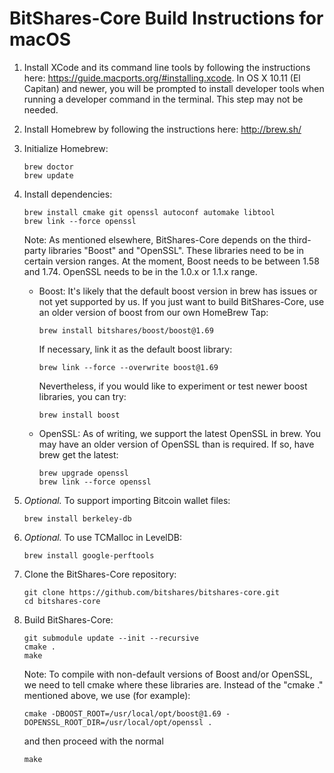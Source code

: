 BitShares-Core Build Instructions for macOS
===========================================

1. Install XCode and its command line tools by following the instructions here: https://guide.macports.org/#installing.xcode. 
   In OS X 10.11 (El Capitan) and newer, you will be prompted to install developer tools when running a developer command in the terminal. This step may not be needed.

2. Install Homebrew by following the instructions here: http://brew.sh/

3. Initialize Homebrew:
   ```
   brew doctor
   brew update
   ```

4. Install dependencies:
   ```
   brew install cmake git openssl autoconf automake libtool
   brew link --force openssl
   ```

   Note:
   As mentioned elsewhere, BitShares-Core depends on the third-party libraries "Boost" and "OpenSSL". These libraries need to be in certain version ranges. At the moment, Boost needs to be between 1.58 and 1.74. OpenSSL needs to be in the 1.0.x or 1.1.x range.

   * Boost:
     It's likely that the default boost version in brew has issues or not yet supported by us. If you just want to build BitShares-Core, use an older version of boost from our own HomeBrew Tap:
     ```
     brew install bitshares/boost/boost@1.69
     ```
     If necessary, link it as the default boost library:
     ```
     brew link --force --overwrite boost@1.69
     ```

     Nevertheless, if you would like to experiment or test newer boost libraries, you can try:
     ```
     brew install boost
     ```


   * OpenSSL:
     As of writing, we support the latest OpenSSL in brew. You may have an older version of OpenSSL than is required. If so, have brew get the latest:
     ```
     brew upgrade openssl
     brew link --force openssl
     ```

5. *Optional.* To support importing Bitcoin wallet files:
   ```
   brew install berkeley-db
   ```

6. *Optional.* To use TCMalloc in LevelDB:
   ```
   brew install google-perftools
   ```

7. Clone the BitShares-Core repository:
   ```
   git clone https://github.com/bitshares/bitshares-core.git
   cd bitshares-core
   ```

8. Build BitShares-Core:
   ```
   git submodule update --init --recursive
   cmake .
   make
   ```

   Note:
   To compile with non-default versions of Boost and/or OpenSSL, we need to tell cmake where these libraries are. Instead of the "cmake ." mentioned above, we use (for example):
   ```
   cmake -DBOOST_ROOT=/usr/local/opt/boost@1.69 -DOPENSSL_ROOT_DIR=/usr/local/opt/openssl .
   ```
   and then proceed with the normal
   ```
   make
   ```